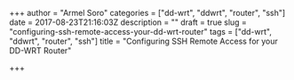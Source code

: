 +++
author = "Armel Soro"
categories = ["dd-wrt", "ddwrt", "router", "ssh"]
date = 2017-08-23T21:16:03Z
description = ""
draft = true
slug = "configuring-ssh-remote-access-your-dd-wrt-router"
tags = ["dd-wrt", "ddwrt", "router", "ssh"]
title = "Configuring SSH Remote Access for your DD-WRT Router"

+++




